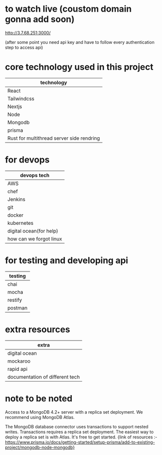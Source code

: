 # to watch live (coustom domain gonna add soon)

http://3.7.68.251:3000/

(after some point you need api key and have to follow every authentication
step to access api)

# core technology used in this project

| technology                                |
| ----------------------------------------- |
| React                                     |
| Tailwindcss                               |
| Nextjs                                    |
| Node                                      |
| Mongodb                                   |
| prisma                                    |
| Rust for multithread server side rendring |

# for devops

| devops tech             |
| ----------------------- |
| AWS                     |
| chef                    |
| Jenkins                 |
| git                     |
| docker                  |
| kubernetes              |
| digital ocean(for help) |
| how can we forgot linux |

# for testing and developing api

| testing |
| ------- |
| chai    |
| mocha   |
| restify |
| postman |

# extra resources

| extra                           |
| ------------------------------- |
| digital ocean                   |
| mockaroo                        |
| rapid api                       |
| documentation of different tech |

# note to be noted

Access to a MongoDB 4.2+ server with a replica set deployment. We recommend using MongoDB Atlas.

The MongoDB database connector uses transactions to support nested writes. Transactions requires a replica set deployment. The easiest way to deploy a replica set is with Atlas. It's free to get started.
{link of resources :- https://www.prisma.io/docs/getting-started/setup-prisma/add-to-existing-project/mongodb-node-mongodb}
